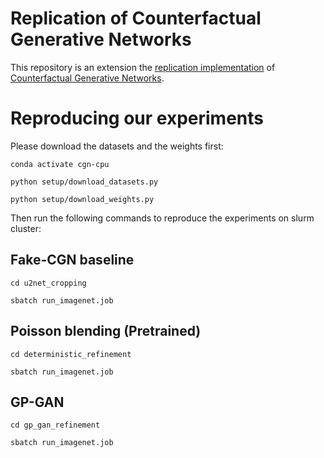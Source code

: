 
<!-- Template source: https://github.com/paperswithcode/releasing-research-code -->
<!-- >📋  A template README.md for code accompanying a Machine Learning paper -->

# Replication of Counterfactual Generative Networks

This repository is an extension the [replication implementation](https://openreview.net/forum?id=HNlzT3G720t) of [Counterfactual Generative Networks](https://arxiv.org/abs/2030.12345).

# Reproducing our experiments
Please download the datasets and the weights first:

`conda activate cgn-cpu`

`python setup/download_datasets.py`

`python setup/download_weights.py`

Then run the following commands to reproduce the experiments on slurm cluster:

## Fake-CGN baseline

`cd u2net_cropping`

`sbatch run_imagenet.job`

## Poisson blending (Pretrained)

`cd deterministic_refinement`

`sbatch run_imagenet.job`

## GP-GAN

`cd gp_gan_refinement`

`sbatch run_imagenet.job` 

